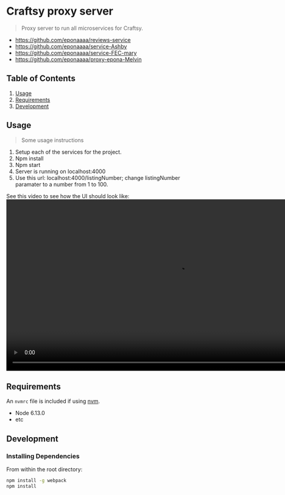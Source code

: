 # Craftsy proxy server

> Proxy server to run all microservices for Craftsy.


  - https://github.com/eponaaaa/reviews-service
  - https://github.com/eponaaaa/service-Ashby
  - https://github.com/eponaaaa/service-FEC-mary
  - https://github.com/eponaaaa/proxy-epona-Melvin


## Table of Contents

1. [Usage](#Usage)
1. [Requirements](#requirements)
1. [Development](#development)

## Usage

> Some usage instructions
1. Setup each of the services for the project.
2. Npm install
3. Npm start
4. Server is running on localhost:4000
5. Use this url: localhost:4000/listingNumber; change listingNumber paramater to a number from 1 to 100.

See this video to see how the UI should look like:
<video src="./ui.mp4" width="900px" controls></video>

## Requirements

An `nvmrc` file is included if using [nvm](https://github.com/creationix/nvm).

- Node 6.13.0
- etc

## Development

### Installing Dependencies

From within the root directory:

```sh
npm install -g webpack
npm install
```

